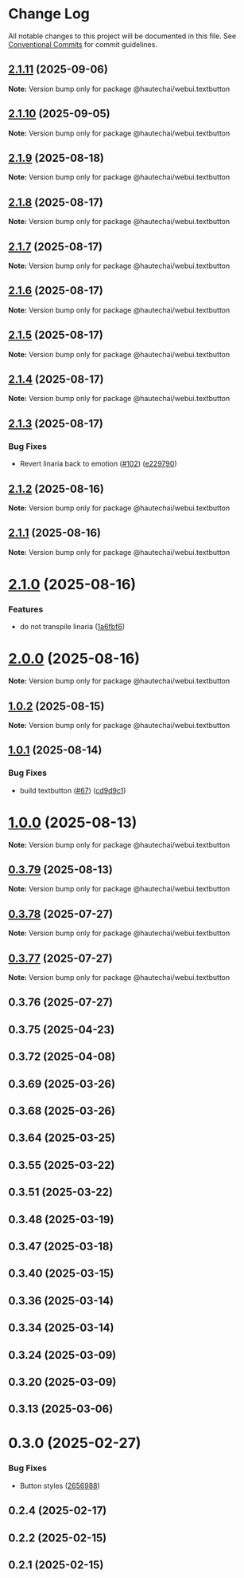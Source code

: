 # Change Log

All notable changes to this project will be documented in this file.
See [Conventional Commits](https://conventionalcommits.org) for commit guidelines.

## [2.1.11](https://github.com/HautechAI/webui/compare/@hautechai/webui.textbutton@2.1.10...@hautechai/webui.textbutton@2.1.11) (2025-09-06)

**Note:** Version bump only for package @hautechai/webui.textbutton

## [2.1.10](https://github.com/HautechAI/webui/compare/@hautechai/webui.textbutton@2.1.9...@hautechai/webui.textbutton@2.1.10) (2025-09-05)

**Note:** Version bump only for package @hautechai/webui.textbutton

## [2.1.9](https://github.com/HautechAI/webui/compare/@hautechai/webui.textbutton@2.1.8...@hautechai/webui.textbutton@2.1.9) (2025-08-18)

**Note:** Version bump only for package @hautechai/webui.textbutton

## [2.1.8](https://github.com/HautechAI/webui/compare/@hautechai/webui.textbutton@2.1.7...@hautechai/webui.textbutton@2.1.8) (2025-08-17)

**Note:** Version bump only for package @hautechai/webui.textbutton

## [2.1.7](https://github.com/HautechAI/webui/compare/@hautechai/webui.textbutton@2.1.6...@hautechai/webui.textbutton@2.1.7) (2025-08-17)

**Note:** Version bump only for package @hautechai/webui.textbutton

## [2.1.6](https://github.com/HautechAI/webui/compare/@hautechai/webui.textbutton@2.1.5...@hautechai/webui.textbutton@2.1.6) (2025-08-17)

**Note:** Version bump only for package @hautechai/webui.textbutton

## [2.1.5](https://github.com/HautechAI/webui/compare/@hautechai/webui.textbutton@2.1.4...@hautechai/webui.textbutton@2.1.5) (2025-08-17)

**Note:** Version bump only for package @hautechai/webui.textbutton

## [2.1.4](https://github.com/HautechAI/webui/compare/@hautechai/webui.textbutton@2.1.3...@hautechai/webui.textbutton@2.1.4) (2025-08-17)

**Note:** Version bump only for package @hautechai/webui.textbutton

## [2.1.3](https://github.com/HautechAI/webui/compare/@hautechai/webui.textbutton@2.1.2...@hautechai/webui.textbutton@2.1.3) (2025-08-17)

### Bug Fixes

- Revert linaria back to emotion ([#102](https://github.com/HautechAI/webui/issues/102)) ([e229790](https://github.com/HautechAI/webui/commit/e229790dae8eba4b3037bbe41365e5a73ab7f6dc))

## [2.1.2](https://github.com/HautechAI/webui/compare/@hautechai/webui.textbutton@2.1.1...@hautechai/webui.textbutton@2.1.2) (2025-08-16)

**Note:** Version bump only for package @hautechai/webui.textbutton

## [2.1.1](https://github.com/HautechAI/webui/compare/@hautechai/webui.textbutton@2.1.0...@hautechai/webui.textbutton@2.1.1) (2025-08-16)

**Note:** Version bump only for package @hautechai/webui.textbutton

# [2.1.0](https://github.com/HautechAI/webui/compare/@hautechai/webui.textbutton@1.0.2...@hautechai/webui.textbutton@2.1.0) (2025-08-16)

### Features

- do not transpile linaria ([1a6fbf6](https://github.com/HautechAI/webui/commit/1a6fbf6353a0e5028040006b5045170cf83f1ba0))

# [2.0.0](https://github.com/HautechAI/webui/compare/@hautechai/webui.textbutton@1.0.2...@hautechai/webui.textbutton@2.0.0) (2025-08-16)

**Note:** Version bump only for package @hautechai/webui.textbutton

## [1.0.2](https://github.com/HautechAI/webui/compare/@hautechai/webui.textbutton@1.0.1...@hautechai/webui.textbutton@1.0.2) (2025-08-15)

**Note:** Version bump only for package @hautechai/webui.textbutton

## [1.0.1](https://github.com/HautechAI/webui/compare/@hautechai/webui.textbutton@1.0.0...@hautechai/webui.textbutton@1.0.1) (2025-08-14)

### Bug Fixes

- build textbutton ([#67](https://github.com/HautechAI/webui/issues/67)) ([cd9d9c1](https://github.com/HautechAI/webui/commit/cd9d9c1cc01c2550a3f739c91aba7dce3edef42d))

# [1.0.0](https://github.com/HautechAI/webui/compare/@hautechai/webui.textbutton@0.3.79...@hautechai/webui.textbutton@1.0.0) (2025-08-13)

**Note:** Version bump only for package @hautechai/webui.textbutton

## [0.3.79](https://github.com/HautechAI/webui/compare/@hautechai/webui.textbutton@0.3.78...@hautechai/webui.textbutton@0.3.79) (2025-08-13)

**Note:** Version bump only for package @hautechai/webui.textbutton

## [0.3.78](https://github.com/HautechAI/webui/compare/@hautechai/webui.textbutton@0.3.77...@hautechai/webui.textbutton@0.3.78) (2025-07-27)

**Note:** Version bump only for package @hautechai/webui.textbutton

## [0.3.77](https://github.com/HautechAI/webui/compare/@hautechai/webui.textbutton@0.3.76...@hautechai/webui.textbutton@0.3.77) (2025-07-27)

**Note:** Version bump only for package @hautechai/webui.textbutton

## 0.3.76 (2025-07-27)

## 0.3.75 (2025-04-23)

## 0.3.72 (2025-04-08)

## 0.3.69 (2025-03-26)

## 0.3.68 (2025-03-26)

## 0.3.64 (2025-03-25)

## 0.3.55 (2025-03-22)

## 0.3.51 (2025-03-22)

## 0.3.48 (2025-03-19)

## 0.3.47 (2025-03-18)

## 0.3.40 (2025-03-15)

## 0.3.36 (2025-03-14)

## 0.3.34 (2025-03-14)

## 0.3.24 (2025-03-09)

## 0.3.20 (2025-03-09)

## 0.3.13 (2025-03-06)

# 0.3.0 (2025-02-27)

### Bug Fixes

- Button styles ([2656988](https://github.com/HautechAI/webui/commit/2656988763cfa46585598d7a8840805249487753))

## 0.2.4 (2025-02-17)

## 0.2.2 (2025-02-15)

## 0.2.1 (2025-02-15)
